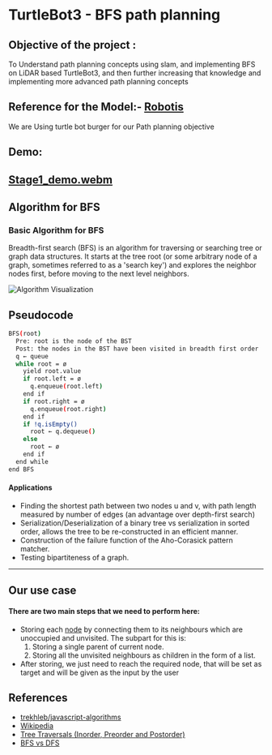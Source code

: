 # TurtleBot3 - BFS path planning

## Objective of the project :
To Understand path planning concepts using slam, and implementing BFS on LiDAR based TurtleBot3, and then  further increasing that knowledge and implementing more advanced path planning concepts

## Reference for the Model:- [Robotis](https://emanual.robotis.com/docs/en/platform/turtlebot3/simulation/)

We are Using turtle bot burger for our Path planning objective

## Demo:

[Stage1_demo.webm](https://user-images.githubusercontent.com/97826285/219851061-5fc64ae8-7977-438e-b8e7-2691c58b82f2.webm)
---
## Algorithm for BFS

### Basic Algorithm for BFS

Breadth-first search (BFS) is an algorithm for traversing
or searching tree or graph data structures. It starts at
the tree root (or some arbitrary node of a graph, sometimes
referred to as a 'search key') and explores the neighbor
nodes first, before moving to the next level neighbors.

![Algorithm Visualization](https://upload.wikimedia.org/wikipedia/commons/5/5d/Breadth-First-Search-Algorithm.gif)

## Pseudocode

```sh
BFS(root)
  Pre: root is the node of the BST
  Post: the nodes in the BST have been visited in breadth first order
  q ← queue
  while root = ø
    yield root.value
    if root.left = ø
      q.enqueue(root.left)
    end if
    if root.right = ø
      q.enqueue(root.right)
    end if
    if !q.isEmpty()
      root ← q.dequeue()
    else
      root ← ø
    end if
  end while
end BFS
```

#### Applications
* Finding the shortest path between two nodes u and v, with path length measured by number of edges (an advantage over depth-first search)
* Serialization/Deserialization of a binary tree vs serialization in sorted order, allows the tree to be re-constructed in an efficient manner.
* Construction of the failure function of the Aho-Corasick pattern matcher.
* Testing bipartiteness of a graph.


----
## Our use case
#### There are two main steps that we need to perform here:
- Storing each [node]() by connecting them to its neighbours which are unoccupied and unvisited. The subpart for this is: 
    1. Storing a single parent of current node.
    2. Storing all the unvisited neighbours as children in the form of a list.
- After storing, we just need to reach the required node, that will be set as target and will be given as the input by the user

## References

- [trekhleb/javascript-algorithms](https://github.com/trekhleb/javascript-algorithms/tree/master/src/algorithms/tree/breadth-first-search)
- [Wikipedia](https://en.wikipedia.org/wiki/Breadth-first_search)
- [Tree Traversals (Inorder, Preorder and Postorder)](https://www.geeksforgeeks.org/tree-traversals-inorder-preorder-and-postorder/)
- [BFS vs DFS](https://www.geeksforgeeks.org/bfs-vs-dfs-binary-tree/)
